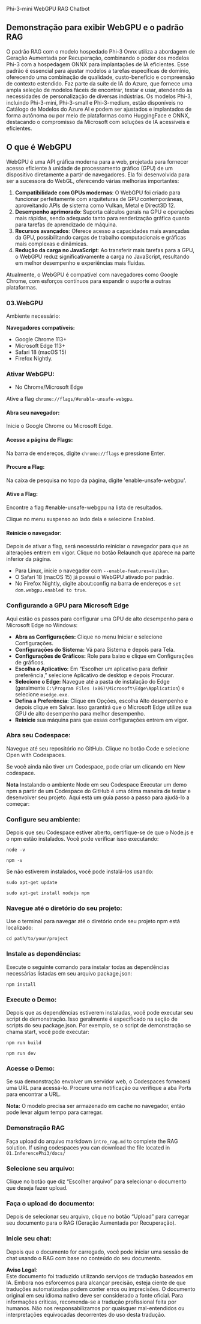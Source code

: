 Phi-3-mini WebGPU RAG Chatbot

## Demonstração para exibir WebGPU e o padrão RAG
O padrão RAG com o modelo hospedado Phi-3 Onnx utiliza a abordagem de Geração Aumentada por Recuperação, combinando o poder dos modelos Phi-3 com a hospedagem ONNX para implantações de IA eficientes. Esse padrão é essencial para ajustar modelos a tarefas específicas de domínio, oferecendo uma combinação de qualidade, custo-benefício e compreensão de contexto estendido. Faz parte da suíte de IA do Azure, que fornece uma ampla seleção de modelos fáceis de encontrar, testar e usar, atendendo às necessidades de personalização de diversas indústrias. Os modelos Phi-3, incluindo Phi-3-mini, Phi-3-small e Phi-3-medium, estão disponíveis no Catálogo de Modelos do Azure AI e podem ser ajustados e implantados de forma autônoma ou por meio de plataformas como HuggingFace e ONNX, destacando o compromisso da Microsoft com soluções de IA acessíveis e eficientes.

## O que é WebGPU 
WebGPU é uma API gráfica moderna para a web, projetada para fornecer acesso eficiente à unidade de processamento gráfico (GPU) de um dispositivo diretamente a partir de navegadores. Ela foi desenvolvida para ser a sucessora do WebGL, oferecendo várias melhorias importantes:

1. **Compatibilidade com GPUs modernas**: O WebGPU foi criado para funcionar perfeitamente com arquiteturas de GPU contemporâneas, aproveitando APIs de sistema como Vulkan, Metal e Direct3D 12.
2. **Desempenho aprimorado**: Suporta cálculos gerais na GPU e operações mais rápidas, sendo adequado tanto para renderização gráfica quanto para tarefas de aprendizado de máquina.
3. **Recursos avançados**: Oferece acesso a capacidades mais avançadas da GPU, possibilitando cargas de trabalho computacionais e gráficas mais complexas e dinâmicas.
4. **Redução da carga no JavaScript**: Ao transferir mais tarefas para a GPU, o WebGPU reduz significativamente a carga no JavaScript, resultando em melhor desempenho e experiências mais fluidas.

Atualmente, o WebGPU é compatível com navegadores como Google Chrome, com esforços contínuos para expandir o suporte a outras plataformas.

### 03.WebGPU
Ambiente necessário:

**Navegadores compatíveis:** 
- Google Chrome 113+
- Microsoft Edge 113+
- Safari 18 (macOS 15)
- Firefox Nightly.

### Ativar WebGPU:

- No Chrome/Microsoft Edge 

Ative a flag `chrome://flags/#enable-unsafe-webgpu`.

#### Abra seu navegador:
Inicie o Google Chrome ou Microsoft Edge.

#### Acesse a página de Flags:
Na barra de endereços, digite `chrome://flags` e pressione Enter.

#### Procure a Flag:
Na caixa de pesquisa no topo da página, digite 'enable-unsafe-webgpu'.

#### Ative a Flag:
Encontre a flag #enable-unsafe-webgpu na lista de resultados.

Clique no menu suspenso ao lado dela e selecione Enabled.

#### Reinicie o navegador:

Depois de ativar a flag, será necessário reiniciar o navegador para que as alterações entrem em vigor. Clique no botão Relaunch que aparece na parte inferior da página.

- Para Linux, inicie o navegador com `--enable-features=Vulkan`.
- O Safari 18 (macOS 15) já possui o WebGPU ativado por padrão.
- No Firefox Nightly, digite about:config na barra de endereços e `set dom.webgpu.enabled to true`.

### Configurando a GPU para Microsoft Edge 

Aqui estão os passos para configurar uma GPU de alto desempenho para o Microsoft Edge no Windows:

- **Abra as Configurações:** Clique no menu Iniciar e selecione Configurações.
- **Configurações do Sistema:** Vá para Sistema e depois para Tela.
- **Configurações de Gráficos:** Role para baixo e clique em Configurações de gráficos.
- **Escolha o Aplicativo:** Em “Escolher um aplicativo para definir preferência,” selecione Aplicativo de desktop e depois Procurar.
- **Selecione o Edge:** Navegue até a pasta de instalação do Edge (geralmente `C:\Program Files (x86)\Microsoft\Edge\Application`) e selecione `msedge.exe`.
- **Defina a Preferência:** Clique em Opções, escolha Alto desempenho e depois clique em Salvar.
Isso garantirá que o Microsoft Edge utilize sua GPU de alto desempenho para melhor desempenho. 
- **Reinicie** sua máquina para que essas configurações entrem em vigor.

### Abra seu Codespace:
Navegue até seu repositório no GitHub.
Clique no botão Code e selecione Open with Codespaces.

Se você ainda não tiver um Codespace, pode criar um clicando em New codespace.

**Nota** Instalando o ambiente Node em seu Codespace
Executar um demo npm a partir de um Codespace do GitHub é uma ótima maneira de testar e desenvolver seu projeto. Aqui está um guia passo a passo para ajudá-lo a começar:

### Configure seu ambiente:
Depois que seu Codespace estiver aberto, certifique-se de que o Node.js e o npm estão instalados. Você pode verificar isso executando:
```
node -v
```
```
npm -v
```

Se não estiverem instalados, você pode instalá-los usando:
```
sudo apt-get update
```
```
sudo apt-get install nodejs npm
```

### Navegue até o diretório do seu projeto:
Use o terminal para navegar até o diretório onde seu projeto npm está localizado:
```
cd path/to/your/project
```

### Instale as dependências:
Execute o seguinte comando para instalar todas as dependências necessárias listadas em seu arquivo package.json:

```
npm install
```

### Execute o Demo:
Depois que as dependências estiverem instaladas, você pode executar seu script de demonstração. Isso geralmente é especificado na seção de scripts do seu package.json. Por exemplo, se o script de demonstração se chama start, você pode executar:

```
npm run build
```
```
npm run dev
```

### Acesse o Demo:
Se sua demonstração envolver um servidor web, o Codespaces fornecerá uma URL para acessá-lo. Procure uma notificação ou verifique a aba Ports para encontrar a URL.

**Nota:** O modelo precisa ser armazenado em cache no navegador, então pode levar algum tempo para carregar.

### Demonstração RAG
Faça upload do arquivo markdown `intro_rag.md` to complete the RAG solution. If using codespaces you can download the file located in `01.InferencePhi3/docs/`

### Selecione seu arquivo:
Clique no botão que diz “Escolher arquivo” para selecionar o documento que deseja fazer upload.

### Faça o upload do documento:
Depois de selecionar seu arquivo, clique no botão “Upload” para carregar seu documento para o RAG (Geração Aumentada por Recuperação).

### Inicie seu chat:
Depois que o documento for carregado, você pode iniciar uma sessão de chat usando o RAG com base no conteúdo do seu documento.

**Aviso Legal**:  
Este documento foi traduzido utilizando serviços de tradução baseados em IA. Embora nos esforcemos para alcançar precisão, esteja ciente de que traduções automatizadas podem conter erros ou imprecisões. O documento original em seu idioma nativo deve ser considerado a fonte oficial. Para informações críticas, recomenda-se a tradução profissional feita por humanos. Não nos responsabilizamos por quaisquer mal-entendidos ou interpretações equivocadas decorrentes do uso desta tradução.